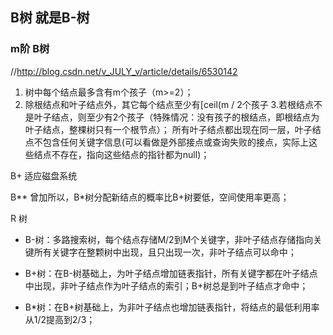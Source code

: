 ## B树 就是B-树
###  m阶 B树

//http://blog.csdn.net/v_JULY_v/article/details/6530142


1. 树中每个结点最多含有m个孩子（m>=2）；
2. 除根结点和叶子结点外，其它每个结点至少有[ceil(m / 2个孩子
3.若根结点不是叶子结点，则至少有2个孩子（特殊情况：没有孩子的根结点，即根结点为叶子结点，整棵树只有一个根节点）；
所有叶子结点都出现在同一层，叶子结点不包含任何关键字信息(可以看做是外部接点或查询失败的接点，实际上这些结点不存在，指向这些结点的指针都为null)；
       
B+ 适应磁盘系统 

B** 曾加所以，B*树分配新结点的概率比B+树要低，空间使用率更高；

R 树


+ B-树：多路搜索树，每个结点存储M/2到M个关键字，非叶子结点存储指向关键所有关键字在整颗树中出现，且只出现一次，非叶子结点可以命中；
+ B+树：在B-树基础上，为叶子结点增加链表指针，所有关键字都在叶子结点中出现，非叶子结点作为叶子结点的索引；B+树总是到叶子结点才命中；

+ B*树：在B+树基础上，为非叶子结点也增加链表指针，将结点的最低利用率从1/2提高到2/3；


